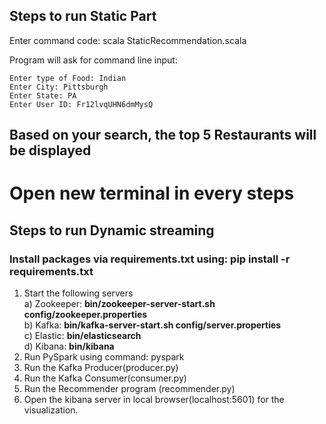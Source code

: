 ## Steps to run Static Part
Enter command code: scala StaticRecommendation.scala 

Program will ask for command line input:

	Enter type of Food: Indian 
	Enter City: Pittsburgh
	Enter State: PA 
	Enter User ID: Fr12lvqUHN6dmMysQ
Based on your search, the top 5 Restaurants will be displayed
----------------------------


# Open new terminal in every steps

## Steps to run Dynamic streaming

### Install packages via requirements.txt using: pip install -r requirements.txt

1. Start the following servers </br>
	a) Zookeeper: **bin/zookeeper-server-start.sh config/zookeeper.properties** </br>
	b) Kafka: **bin/kafka-server-start.sh config/server.properties** </br>
	c) Elastic: **bin/elasticsearch** </br>
	d) Kibana: **bin/kibana** </br>
2. Run PySpark using command: pyspark
3. Run the Kafka Producer(producer.py)
4. Run the Kafka Consumer(consumer.py)
5. Run the Recommender program (recommender.py)
6. Open the kibana server in local browser(localhost:5601) for the visualization.
